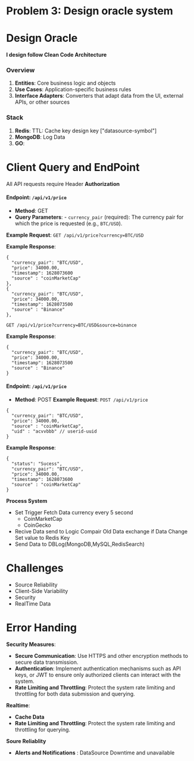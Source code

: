 # Problem 3: Design oracle system

# Design Oracle
**I design follow  Clean Code Architecture**
###  Overview
1.  **Entities**: Core business logic and objects
2.  **Use Cases**: Application-specific business rules
3.  **Interface Adapters**: Converters that adapt data from the UI, external APIs, or other sources

###  Stack
1.  **Redis**: TTL: Cache key design key ["datasource-symbol"]
2.  **MongoDB**:  Log Data
3.  **GO**: 

# Client Query and EndPoint
All API requests require Header **Authorization**
#### Endpoint: `/api/v1/price`
 -   **Method**: GET
 -   **Query Parameters**:
    -   `currency_pair` (required): The currency pair for which the price is requested (e.g., `BTC/USD`).

**Example Request**:
`GET /api/v1/price?currency=BTC/USD` 

**Example Response**:
```
{
  "currency_pair": "BTC/USD",
  "price": 34000.00,
  "timestamp": 1628073600
  "source" : "coinMarketCap"
},
{
  "currency_pair": "BTC/USD",
  "price": 34000.00,
  "timestamp": 1628073500
  "source" : "Binance"
},
```
`GET /api/v1/price?currency=BTC/USD&source=binance` 

**Example Response**:
```
{
  "currency_pair": "BTC/USD",
  "price": 34000.00,
  "timestamp": 1628073500
  "source" : "Binance"
}
```
#### Endpoint: `/api/v1/price`
 -   **Method**: POST
**Example Request**:
`POST /api/v1/price` 
```
{
  "currency_pair": "BTC/USD",
  "price": 34000.00,
  "source" : "coinMarketCap",
  "uid" : "acvvbbb" // userid-uuid 
}
```
**Example Response**:
```
{
  "status": "Sucess",
  "currency_pair": "BTC/USD",
  "price": 34000.00,
  "timestamp": 1628073600
  "source" : "coinMarketCap"
}
```

**Process System**
 - Set Trigger Fetch Data currency every  5 second 
	 -  CoinMarketCap
	 -  CoinGecko
 -  Recive Data send to Logic Compair Old Data exchange if Data Change Set value to Redis Key
 - Send Data to DBLog(MongoDB,MySQL,RedisSearch)
 
 
 

# Challenges 
 - Source Reliability
 - Client-Side Variability
 - Security
 - RealTime Data

# Error Handing
**Security Measures**:

-   **Secure Communication**: Use HTTPS and other encryption methods to secure data transmission.
-   **Authentication**: Implement  authentication mechanisms such as API keys, or JWT to ensure only authorized clients can interact with the system.
-   **Rate Limiting and Throttling**: Protect the system rate limiting and throttling for both data submission and querying.

**Realtime**:

 -   **Cache Data**
 -  **Rate Limiting and Throttling**: Protect the system rate limiting and throttling for querying.

**Soure Reliablity**

 - **Alerts and Notifications** : DataSource Downtime and unavailable

